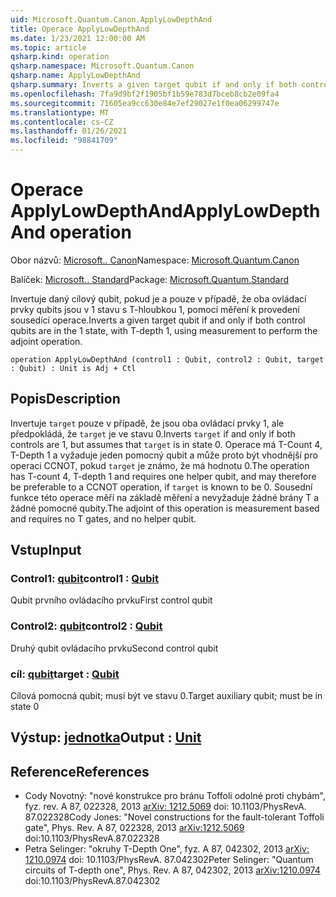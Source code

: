 ```yaml
---
uid: Microsoft.Quantum.Canon.ApplyLowDepthAnd
title: Operace ApplyLowDepthAnd
ms.date: 1/23/2021 12:00:00 AM
ms.topic: article
qsharp.kind: operation
qsharp.namespace: Microsoft.Quantum.Canon
qsharp.name: ApplyLowDepthAnd
qsharp.summary: Inverts a given target qubit if and only if both control qubits are in the 1 state, with T-depth 1, using measurement to perform the adjoint operation.
ms.openlocfilehash: 7fa9d9bf2f1905bf1b59e783d7bceb8cb2e09fa4
ms.sourcegitcommit: 71605ea9cc630e84e7ef29027e1f0ea06299747e
ms.translationtype: MT
ms.contentlocale: cs-CZ
ms.lasthandoff: 01/26/2021
ms.locfileid: "98841709"
---
```

# <a name="applylowdepthand-operation"></a><span data-ttu-id="b605b-102">Operace ApplyLowDepthAnd</span><span class="sxs-lookup"><span data-stu-id="b605b-102">ApplyLowDepthAnd operation</span></span>

<span data-ttu-id="b605b-103">Obor názvů: [Microsoft.. Canon](xref:Microsoft.Quantum.Canon)</span><span class="sxs-lookup"><span data-stu-id="b605b-103">Namespace: [Microsoft.Quantum.Canon](xref:Microsoft.Quantum.Canon)</span></span>

<span data-ttu-id="b605b-104">Balíček: [Microsoft.. Standard](https://nuget.org/packages/Microsoft.Quantum.Standard)</span><span class="sxs-lookup"><span data-stu-id="b605b-104">Package: [Microsoft.Quantum.Standard](https://nuget.org/packages/Microsoft.Quantum.Standard)</span></span>


<span data-ttu-id="b605b-105">Invertuje daný cílový qubit, pokud je a pouze v případě, že oba ovládací prvky qubits jsou v 1 stavu s T-hloubkou 1, pomocí měření k provedení sousedící operace.</span><span class="sxs-lookup"><span data-stu-id="b605b-105">Inverts a given target qubit if and only if both control qubits are in the 1 state, with T-depth 1, using measurement to perform the adjoint operation.</span></span>

```qsharp
operation ApplyLowDepthAnd (control1 : Qubit, control2 : Qubit, target : Qubit) : Unit is Adj + Ctl
```


## <a name="description"></a><span data-ttu-id="b605b-106">Popis</span><span class="sxs-lookup"><span data-stu-id="b605b-106">Description</span></span>

<span data-ttu-id="b605b-107">Invertuje `target` pouze v případě, že jsou oba ovládací prvky 1, ale předpokládá, že `target` je ve stavu 0.</span><span class="sxs-lookup"><span data-stu-id="b605b-107">Inverts `target` if and only if both controls are 1, but assumes that `target` is in state 0.</span></span>  <span data-ttu-id="b605b-108">Operace má T-Count 4, T-Depth 1 a vyžaduje jeden pomocný qubit a může proto být vhodnější pro operaci CCNOT, pokud `target` je známo, že má hodnotu 0.</span><span class="sxs-lookup"><span data-stu-id="b605b-108">The operation has T-count 4, T-depth 1 and requires one helper qubit, and may therefore be preferable to a CCNOT operation, if `target` is known to be 0.</span></span>  <span data-ttu-id="b605b-109">Sousední funkce této operace měří na základě měření a nevyžaduje žádné brány T a žádné pomocné qubity.</span><span class="sxs-lookup"><span data-stu-id="b605b-109">The adjoint of this operation is measurement based and requires no T gates, and no helper qubit.</span></span>

## <a name="input"></a><span data-ttu-id="b605b-110">Vstup</span><span class="sxs-lookup"><span data-stu-id="b605b-110">Input</span></span>

### <a name="control1--qubit"></a><span data-ttu-id="b605b-111">Control1: [qubit](xref:microsoft.quantum.lang-ref.qubit)</span><span class="sxs-lookup"><span data-stu-id="b605b-111">control1 : [Qubit](xref:microsoft.quantum.lang-ref.qubit)</span></span>

<span data-ttu-id="b605b-112">Qubit prvního ovládacího prvku</span><span class="sxs-lookup"><span data-stu-id="b605b-112">First control qubit</span></span>


### <a name="control2--qubit"></a><span data-ttu-id="b605b-113">Control2: [qubit](xref:microsoft.quantum.lang-ref.qubit)</span><span class="sxs-lookup"><span data-stu-id="b605b-113">control2 : [Qubit](xref:microsoft.quantum.lang-ref.qubit)</span></span>

<span data-ttu-id="b605b-114">Druhý qubit ovládacího prvku</span><span class="sxs-lookup"><span data-stu-id="b605b-114">Second control qubit</span></span>


### <a name="target--qubit"></a><span data-ttu-id="b605b-115">cíl: [qubit](xref:microsoft.quantum.lang-ref.qubit)</span><span class="sxs-lookup"><span data-stu-id="b605b-115">target : [Qubit](xref:microsoft.quantum.lang-ref.qubit)</span></span>

<span data-ttu-id="b605b-116">Cílová pomocná qubit; musí být ve stavu 0.</span><span class="sxs-lookup"><span data-stu-id="b605b-116">Target auxiliary qubit; must be in state 0</span></span>



## <a name="output--unit"></a><span data-ttu-id="b605b-117">Výstup: [jednotka](xref:microsoft.quantum.lang-ref.unit)</span><span class="sxs-lookup"><span data-stu-id="b605b-117">Output : [Unit](xref:microsoft.quantum.lang-ref.unit)</span></span>



## <a name="references"></a><span data-ttu-id="b605b-118">Reference</span><span class="sxs-lookup"><span data-stu-id="b605b-118">References</span></span>

- <span data-ttu-id="b605b-119">Cody Novotný: "nové konstrukce pro bránu Toffoli odolné proti chybám", fyz. rev. A 87, 022328, 2013 [arXiv: 1212.5069](https://arxiv.org/abs/1212.5069) doi: 10.1103/PhysRevA. 87.022328</span><span class="sxs-lookup"><span data-stu-id="b605b-119">Cody Jones: "Novel constructions for the fault-tolerant Toffoli gate", Phys. Rev. A 87, 022328, 2013 [arXiv:1212.5069](https://arxiv.org/abs/1212.5069) doi:10.1103/PhysRevA.87.022328</span></span>
- <span data-ttu-id="b605b-120">Petra Selinger: "okruhy T-Depth One", fyz. A 87, 042302, 2013 [arXiv: 1210.0974](https://arxiv.org/abs/1210.0974) doi: 10.1103/PhysRevA. 87.042302</span><span class="sxs-lookup"><span data-stu-id="b605b-120">Peter Selinger: "Quantum circuits of T-depth one", Phys. Rev. A 87, 042302, 2013 [arXiv:1210.0974](https://arxiv.org/abs/1210.0974) doi:10.1103/PhysRevA.87.042302</span></span>